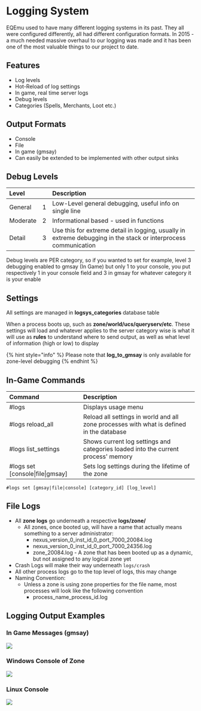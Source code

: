 # Logging System

EQEmu used to have many different logging systems in its past. They all were configured differently, all had different configuration formats. In 2015 - a much needed massive overhaul to our logging was made and it has been one of the most valuable things to our project to date.

## Features

* Log levels
* Hot-Reload of log settings
* In game, real time server logs
* Debug levels
* Categories \(Spells, Merchants, Loot etc.\)

## Output Formats

* Console
* File
* In game \(gmsay\)
* Can easily be extended to be implemented with other output sinks

## Debug Levels

| **Level** |  | **Description** |
| :--- | :--- | :--- |
| General | 1 | Low-Level general debugging, useful info on single line |
| Moderate | 2 | Informational based - used in functions |
| Detail | 3 | Use this for extreme detail in logging, usually in extreme debugging in the stack or interprocess communication |

Debug levels are PER category, so if you wanted to set for example, level 3 debugging enabled to gmsay \(In Game\) but only 1 to your console, you put respectively 1 in your console field and 3 in gmsay for whatever category it is your enable

## Settings

All settings are managed in **logsys\_categories** database table

When a process boots up, such as **zone/world/ucs/queryserv/etc**. These settings will load and whatever applies to the server category wise is what it will use as **rules** to understand where to send output, as well as what level of information \(high or low\) to display

{% hint style="info" %}
Please note that **log\_to\_gmsay** is only available for zone-level debugging
{% endhint %}

## In-Game Commands

| **Command** | **Description** |
| :--- | :--- |
| \#logs | Displays usage menu |
| \#logs reload\_all | Reload all settings in world and all zone processes with what is defined in the database |
| \#logs list\_settings | Shows current log settings and categories loaded into the current process' memory |
| \#logs set \[console\|file\|gmsay\] | Sets log settings during the lifetime of the zone |

```text
#logs set [gmsay|file|console] [category_id] [log_level]
```

## File Logs

* All **zone logs** go underneath a respective **logs/zone/**
  * All zones, once booted up, will have a name that actually means something to a server administrator:
    * nexus\_version\_0\_inst\_id\_0\_port\_7000\_20084.log
    * nexus\_version\_0\_inst\_id\_0\_port\_7000\_24356.log
    * zone\_20084.log - A zone that has been booted up as a dynamic, but not assigned to any logical zone yet
* Crash Logs will make their way underneath `logs/crash`
* All other process logs go to the top level of logs, this may change
* Naming Convention:
  * Unless a zone is using zone properties for the file name, most processes will look like the following convention
    * process\_name\_process\_id.log

## Logging Output Examples

### In Game Messages \(gmsay\)

![](https://github.com/EQEmu/Server/wiki/images/FaWAgAq.gif?raw=true)

### Windows Console of Zone

![](https://camo.githubusercontent.com/e632e54b062cb1574fe7228a8b96ec448f4566aa/68747470733a2f2f692e696d6775722e636f6d2f6f6b57673279382e706e67)

### Linux Console

![](https://camo.githubusercontent.com/f850f759deb0332226829d2f6c806885f08e7a6b/68747470733a2f2f692e696d6775722e636f6d2f5343396c4f344e2e706e67)

